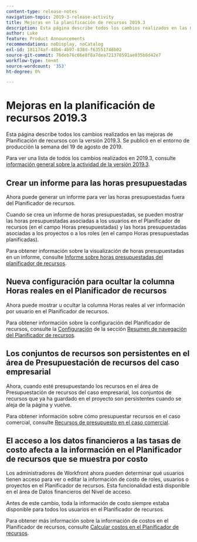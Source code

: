 ```yaml
---
content-type: release-notes
navigation-topic: 2019-3-release-activity
title: Mejoras en la planificación de recursos 2019.3
description: Esta página describe todos los cambios realizados en las mejoras de Planificación de recursos con la versión 2019.3. Se publicó en el entorno de producción la semana del 19 de agosto de 2019.
author: Luke
feature: Product Announcements
recommendations: noDisplay, noCatalog
exl-id: 181174af-48b6-4b97-838d-f63551748b02
source-git-commit: 76deb76c66e8f8a7dea721378591ae035b8d42e7
workflow-type: tm+mt
source-wordcount: '353'
ht-degree: 0%

---
```


# Mejoras en la planificación de recursos 2019.3

Esta página describe todos los cambios realizados en las mejoras de Planificación de recursos con la versión 2019.3. Se publicó en el entorno de producción la semana del 19 de agosto de 2019.

Para ver una lista de todos los cambios realizados en 2019.3, consulte [información general sobre la actividad de la versión 2019.3](../../../../product-announcements/product-releases/quarterly-release-archive/2019.3-release-activity/2019.3-release-activity-overview.md).

## Crear un informe para las horas presupuestadas

Ahora puede generar un informe para ver las horas presupuestadas fuera del Planificador de recursos.

Cuando se crea un informe de horas presupuestadas, se pueden mostrar las horas presupuestadas asociadas a los usuarios en el Planificador de recursos (en el campo Horas presupuestadas) y las horas presupuestadas asociadas a los proyectos o a los roles (en el campo Horas presupuestadas planificadas).

Para obtener información sobre la visualización de horas presupuestadas en un informe, consulte [Informe sobre horas presupuestadas del planificador de recursos](../../../../resource-mgmt/resource-planning/report-on-budgeted-hours.md).

## Nueva configuración para ocultar la columna Horas reales en el Planificador de recursos

Ahora puede mostrar u ocultar la columna Horas reales al ver información por usuario en el Planificador de recursos.

Para obtener información sobre la configuración del Planificador de recursos, consulte la [Configuración](../../../../resource-mgmt/resource-planning/resource-planner-navigation.md#settings) de la sección [Resumen de navegación del Planificador de recursos](../../../../resource-mgmt/resource-planning/resource-planner-navigation.md).

## Los conjuntos de recursos son persistentes en el área de Presupuestación de recursos del caso empresarial

Ahora, cuando esté presupuestando los recursos en el área de Presupuestación de recursos del caso empresarial, los conjuntos de recursos que ya ha guardado en el proyecto son persistentes cuando se aleja de la página y vuelve.

Para obtener información sobre cómo presupuestar recursos en el caso comercial, consulte [Recursos de presupuesto en el caso comercial](../../../../manage-work/projects/define-a-business-case/budget-resources-in-business-case.md).

## El acceso a los datos financieros a las tasas de costo afecta a la información en el Planificador de recursos que se muestra por costo

Los administradores de Workfront ahora pueden determinar qué usuarios tienen acceso para ver o editar la información de costo de roles, usuarios o proyectos en el Planificador de recursos. Esta funcionalidad está disponible en el área de Datos financieros del Nivel de acceso.

Antes de este cambio, toda la información de costo siempre estaba disponible para todos los usuarios en el Planificador de recursos.

Para obtener más información sobre la información de costos en el Planificador de recursos, consulte [Calcular costos en el Planificador de recursos](../../../../resource-mgmt/resource-planning/calculate-costs-resource-planner.md).

